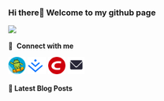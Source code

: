 ### Hi there👋  Welcome to my github page 


<p align="left">
  <a href="https://github.com/zhpanvip">
    <img src="https://github-readme-stats.vercel.app/api?username=zhpanvip&count_private=true&show_icons=true&line_height=21&include_all_commits=true&theme=buefy" />
  </a>
  
</p>


🔗 &nbsp;**Connect with me**
<p align="left">
<a href="https://zhangpan.site" target="blank"><img align="center" src="https://github.com/zhpanvip/images/blob/master/blog/favicon.png" alt="Blog" height="35" width="35" /></a>
<a href="https://juejin.im/user/2735240659359448/posts" target="blank"><img align="center" src="https://github.com/zhpanvip/images/blob/master/project/icon/juejin.png" alt="juejin" height="35" width="38" /></a>
<a href="https://blog.csdn.net/qq_20521573" target="blank"><img align="center" src="https://github.com/zhpanvip/images/blob/master/project/icon/csdn.png" alt="csdn" height="35" width="35" /></a>
<a href="mailto:zhpanvip@outlook.com" target="blank"><img align="center" src="https://github.com/zhpanvip/images/blob/master/project/icon/email.png" alt="email" height="35" width="35" /></a>


#### 📕 Latest Blog Posts

<!-- BLOG-POST-LIST:START -->
<!-- BLOG-POST-LIST:END -->




  
